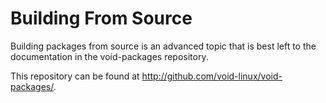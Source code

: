 # Building From Source

Building packages from source is an advanced topic that is best left to the
documentation in the void-packages repository.

This repository can be found at <http://github.com/void-linux/void-packages/>.
